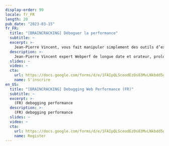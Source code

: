 ```yaml
---
display-order: 99
locale: fr_FR
length: 20
pub_date: "2023-03-15"
fr_FR:
  title: "[BRAINCRACKING] Déboguer la performance"
  subtitle: ~
  excerpt: >-
    Jean-Pierre Vincent, vous fait manipuler simplement des outils d’experts que sont WebPagetest et Chrome dev tools, pour trouver les problèmes de performance d'une page.
  description: >-
    Jean-Pierre Vincent expert Webperf de longue date et orateur, prolonge la conférence en vous faisant manipuler simplement des outils d’experts que sont WebPagetest et Chrome dev tools, pour trouver les problèmes de performance d'une page.
  slides: ~
  video: ~
  cta:
    url: https://docs.google.com/forms/d/e/1FAIpQLSceodEzOs83MvLNkbdd5gCjgPXDLbX3eBECtZDMi477Czs1lw/viewform?usp=sf_link
    name: S'inscrire
en_US:
  title: "[BRAINCRACKING] Debugging Web Performance (FR)"
  subtitle: ~
  excerpt: >-
    (FR) debogging performance
  description: >-
    (FR) debogging performance
  slides: ~
  video: ~
  cta:
    url: https://docs.google.com/forms/d/e/1FAIpQLSceodEzOs83MvLNkbdd5gCjgPXDLbX3eBECtZDMi477Czs1lw/viewform?usp=sf_link
    name: Register
---
```

